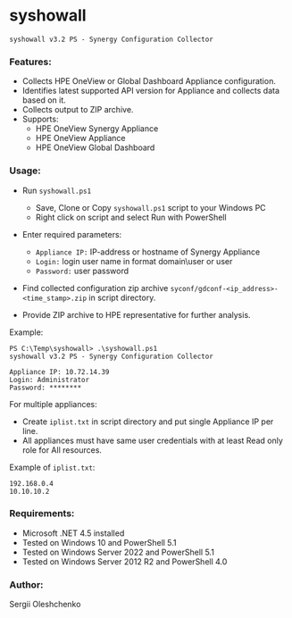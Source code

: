 syshowall
=========
`syshowall v3.2 PS - Synergy Configuration Collector`

### Features:
* Collects HPE OneView or Global Dashboard Appliance configuration.
* Identifies latest supported API version for Appliance and collects data based on it.
* Collects output to ZIP archive.
* Supports:
   	-  HPE OneView Synergy Appliance
   	-  HPE OneView Appliance
   	-  HPE OneView Global Dashboard 

### Usage:
* Run `syshowall.ps1`
	- Save, Clone or Copy `syshowall.ps1` script to your Windows PC
	- Right click on script and select Run with PowerShell

* Enter required parameters:
	- `Appliance IP:`    IP-address or hostname of Synergy Appliance
	- `Login:`           login user name in format domain\user or user
	- `Password:`        user password

* Find collected configuration zip archive `syconf/gdconf-<ip_address>-<time_stamp>.zip` in script directory.

* Provide ZIP archive to HPE representative for further analysis.

Example:

	PS C:\Temp\syshowall> .\syshowall.ps1
	syshowall v3.2 PS - Synergy Configuration Collector

	Appliance IP: 10.72.14.39
	Login: Administrator
	Password: ********

For multiple appliances:
- Create `iplist.txt` in script directory and put single Appliance IP per line.
- All appliances must have same user credentials with at least Read only role for All resources.

Example of `iplist.txt`:

	192.168.0.4
	10.10.10.2

### Requirements:
* Microsoft .NET 4.5 installed
* Tested on Windows 10 and PowerShell 5.1
* Tested on Windows Server 2022 and PowerShell 5.1
* Tested on Windows Server 2012 R2 and PowerShell 4.0

### Author:
Sergii Oleshchenko<br/>
